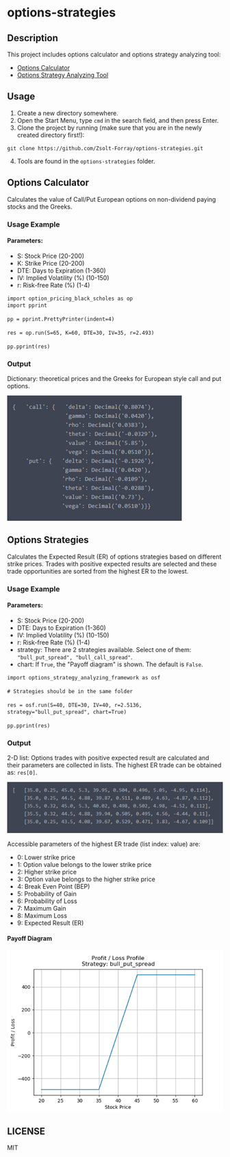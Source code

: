 # options-strategies

## Description
This project includes options calculator and options strategy analyzing tool:

- [Options Calculator](#options-calculator)
- [Options Strategy Analyzing Tool](#options-strategy-analyzing-tool)

## Usage
1.  Create a new directory somewhere.
2.  Open the Start Menu, type `cmd` in the search field, and then press Enter.
3.  Clone the project by running (make sure that you are in the newly created directory first!):
```
git clone https://github.com/Zsolt-Forray/options-strategies.git
```
4.  Tools are found in the `options-strategies` folder.

## Options Calculator
Calculates the value of Call/Put European options on non-dividend paying stocks and the Greeks.

### Usage Example

#### Parameters:
+   S: Stock Price (20-200)
+   K: Strike Price (20-200)
+   DTE: Days to Expiration (1-360)
+   IV: Implied Volatility (%) (10-150)
+   r: Risk-free Rate (%) (1-4)

```
import option_pricing_black_scholes as op
import pprint

pp = pprint.PrettyPrinter(indent=4)

res = op.run(S=65, K=60, DTE=30, IV=35, r=2.493)

pp.pprint(res)
```

### Output
Dictionary: theoretical prices and the Greeks for European style call and put options.

![Screenshot](/png/opt_calc_output.png)

## Options Strategies
Calculates the Expected Result (ER) of options strategies based on different strike prices. Trades with positive expected results are selected and these trade opportunities are sorted from the highest ER to the lowest.

### Usage Example

#### Parameters:
+   S: Stock Price (20-200)
+   DTE: Days to Expiration (1-360)
+   IV: Implied Volatility (%) (10-150)
+   r: Risk-free Rate (%) (1-4)
+   strategy: There are 2 strategies available. Select one of them: `"bull_put_spread", "bull_call_spread"`.
+   chart: If `True`, the "Payoff diagram" is shown. The default is `False`.

```
import options_strategy_analyzing_framework as osf

# Strategies should be in the same folder

res = osf.run(S=40, DTE=30, IV=40, r=2.5136, strategy="bull_put_spread", chart=True)

pp.pprint(res)
```

### Output
2-D list: Options trades with positive expected result are calculated and their parameters are collected in lists. The highest ER trade can be obtained as: `res[0]`.

![Screenshot](/png/opt_strategy_output.png)

Accessible parameters of the highest ER trade (list index: value) are:
+   0: Lower strike price
+   1: Option value belongs to the lower strike price
+   2: Higher strike price
+   3: Option value belongs to the higher strike price
+   4: Break Even Point (BEP)
+   5: Probability of Gain
+   6: Probability of Loss
+   7: Maximum Gain
+   8: Maximum Loss
+   9: Expected Result (ER)

#### Payoff Diagram

![Screenshot](/png/payoff_chart.png)

## LICENSE
MIT
